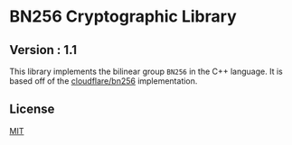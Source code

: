 # BN256 Cryptographic Library 
## Version : 1.1

This library implements the bilinear group `BN256` in the C++ language. It is based off of the [cloudflare/bn256](https://github.com/ethereum/go-ethereum/tree/master/crypto/bn256/cloudflare) implementation.

## License

[MIT](./LICENSE)
